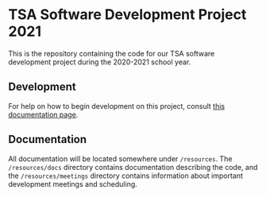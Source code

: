 # TSA Software Development Project 2021
This is the repository containing the code for our TSA software development project during the 2020-2021 school year.

## Development
For help on how to begin development on this project, consult [this documentation page](</resources/docs/Starting the Project.md>).

## Documentation
All documentation will be located somewhere under `/resources`. The `/resources/docs` directory contains documentation describing the code, and the `/resources/meetings` directory contains information about important development meetings and scheduling.
